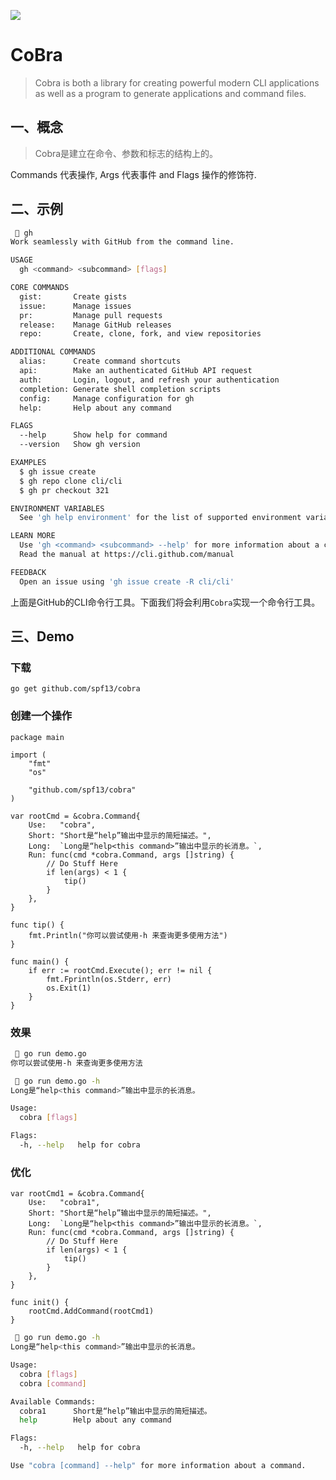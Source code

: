 ![](https://cloud.githubusercontent.com/assets/173412/10886352/ad566232-814f-11e5-9cd0-aa101788c117.png)
# CoBra
> Cobra is both a library for creating powerful modern CLI applications as well as a program to generate applications and command files.
## 一、概念
> Cobra是建立在命令、参数和标志的结构上的。

Commands 代表操作, Args 代表事件 and Flags 操作的修饰符.
## 二、示例
```bash
  gh
Work seamlessly with GitHub from the command line.

USAGE
  gh <command> <subcommand> [flags]

CORE COMMANDS
  gist:       Create gists
  issue:      Manage issues
  pr:         Manage pull requests
  release:    Manage GitHub releases
  repo:       Create, clone, fork, and view repositories

ADDITIONAL COMMANDS
  alias:      Create command shortcuts
  api:        Make an authenticated GitHub API request
  auth:       Login, logout, and refresh your authentication
  completion: Generate shell completion scripts
  config:     Manage configuration for gh
  help:       Help about any command

FLAGS
  --help      Show help for command
  --version   Show gh version

EXAMPLES
  $ gh issue create
  $ gh repo clone cli/cli
  $ gh pr checkout 321

ENVIRONMENT VARIABLES
  See 'gh help environment' for the list of supported environment variables.

LEARN MORE
  Use 'gh <command> <subcommand> --help' for more information about a command.
  Read the manual at https://cli.github.com/manual

FEEDBACK
  Open an issue using 'gh issue create -R cli/cli'
```
上面是GitHub的CLI命令行工具。下面我们将会利用`Cobra`实现一个命令行工具。
## 三、Demo
### 下载
```
go get github.com/spf13/cobra
```
### 创建一个操作
``` golang
package main

import (
	"fmt"
	"os"

	"github.com/spf13/cobra"
)

var rootCmd = &cobra.Command{
	Use:   "cobra",
	Short: "Short是“help”输出中显示的简短描述。",
	Long:  `Long是“help<this command>”输出中显示的长消息。`,
	Run: func(cmd *cobra.Command, args []string) {
		// Do Stuff Here
		if len(args) < 1 {
			tip()
		}
	},
}

func tip() {
	fmt.Println("你可以尝试使用-h 来查询更多使用方法")
}

func main() {
	if err := rootCmd.Execute(); err != nil {
		fmt.Fprintln(os.Stderr, err)
		os.Exit(1)
	}
}
```
### 效果
```bash
  go run demo.go 
你可以尝试使用-h 来查询更多使用方法
```
```bash
  go run demo.go -h
Long是“help<this command>”输出中显示的长消息。

Usage:
  cobra [flags]

Flags:
  -h, --help   help for cobra
```
### 优化
```golang
var rootCmd1 = &cobra.Command{
	Use:   "cobra1",
	Short: "Short是“help”输出中显示的简短描述。",
	Long:  `Long是“help<this command>”输出中显示的长消息。`,
	Run: func(cmd *cobra.Command, args []string) {
		// Do Stuff Here
		if len(args) < 1 {
			tip()
		}
	},
}

func init() {
	rootCmd.AddCommand(rootCmd1)
}
```
```bash
  go run demo.go -h
Long是“help<this command>”输出中显示的长消息。

Usage:
  cobra [flags]
  cobra [command]

Available Commands:
  cobra1      Short是“help”输出中显示的简短描述。
  help        Help about any command

Flags:
  -h, --help   help for cobra

Use "cobra [command] --help" for more information about a command.
```